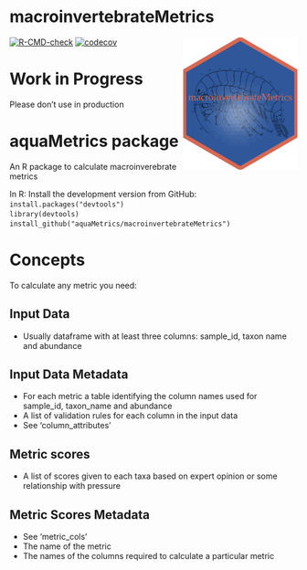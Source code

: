 
<!-- README.md is generated from README.Rmd. Please edit that file -->

# macroinvertebrateMetrics

<img src='https://github.com/aquaMetrics/macroinvertebrateMetrics/blob/master/man/figures/macro_logo.png?raw=true' align="right" width="200" />

<!-- badges: start -->

[![R-CMD-check](https://github.com/aquaMetrics/macroinvertebrateMetrics/actions/workflows/R-CMD-check.yaml/badge.svg)](https://github.com/aquaMetrics/macroinvertebrateMetrics/actions/workflows/R-CMD-check.yaml)
[![codecov](https://codecov.io/gh/aquaMetrics/macroinvertebrateMetrics/branch/master/graph/badge.svg?token=sUCV2wxoHI)](https://codecov.io/gh/aquaMetrics/macroinvertebrateMetrics)
<!-- badges: end -->

# Work in Progress

Please don’t use in production

# aquaMetrics package

An R package to calculate macroinverebrate metrics

In R: Install the development version from GitHub:  
`install.packages("devtools")`  
`library(devtools)`  
`install_github("aquaMetrics/macroinvertebrateMetrics")`

# Concepts

To calculate any metric you need:

## Input Data

- Usually dataframe with at least three columns: sample_id, taxon name
  and abundance

## Input Data Metadata

- For each metric a table identifying the column names used for
  sample_id, taxon_name and abundance
- A list of validation rules for each column in the input data
- See ‘column_attributes’

## Metric scores

- A list of scores given to each taxa based on expert opinion or some
  relationship with pressure

## Metric Scores Metadata

- See ‘metric_cols’
- The name of the metric
- The names of the columns required to calculate a particular metric
